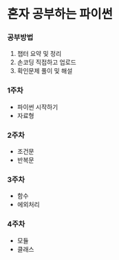 # 혼자 공부하는 파이썬

### 공부방법
1. 챕터 요약 및 정리
2. 손코딩 직접하고 업로드
3. 확인문제 풀이 및 해설

### 1주차 
- 파이썬 시작하기
- 자료형

### 2주차 
- 조건문
- 반복문

### 3주차 
- 함수
- 에외처리

### 4주차
- 모듈
- 클래스



